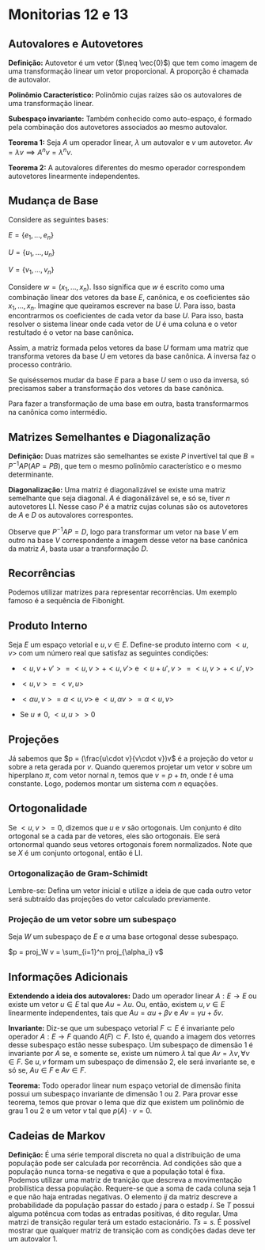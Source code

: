# Monitorias 12 e 13

## Autovalores e Autovetores

**Definição:** Autovetor é um vetor ($\neq \vec{0}$) que tem como imagem
de uma transformação linear um vetor proporcional. A proporção é chamada
de autovalor.

**Polinômio Característico:** Polinômio cujas raízes são os autovalores
de uma transformação linear.

**Subespaço invariante:** Também conhecido como auto-espaço, é formado
pela combinação dos autovetores associados ao mesmo autovalor.

**Teorema 1:** Seja $A$ um operador linear, $\lambda$ um autovalor e
$v$ um autovetor. $Av = \lambda v \implies A^nv = \lambda^n v$.

**Teorema 2:** A autovalores diferentes do mesmo operador correspondem
autovetores linearmente independentes.

## Mudança de Base

Considere as seguintes bases:

$E = \{e_1, ..., e_n\}$

$U = \{u_1, ..., u_n\}$

$V = \{v_1,...,v_n\}$

Considere $w = (x_1,...,x_n)$. Isso significa que $w$ é escrito como uma
combinação linear dos vetores da base $E$, canônica, e os coeficientes
são $x_1, ..., x_n$. Imagine que queiramos escrever na base $U$. Para
isso, basta encontrarmos os coeficientes de cada vetor da base $U$. Para
isso, basta resolver o sistema linear onde cada vetor de $U$ é uma
coluna e o vetor restultado é o vetor na base canônica.

Assim, a matriz formada pelos vetores da base $U$ formam uma matriz que
transforma vetores da base $U$ em vetores da base canônica. A inversa
faz o processo contrário.

Se quiséssemos mudar da base $E$ para a base $U$ sem o uso da inversa,
só precisamos saber a transformação dos vetores da base canônica.

Para fazer a transformação de uma base em outra, basta transformarmos na
canônica como intermédio.

## Matrizes Semelhantes e Diagonalização

**Definição:** Duas matrizes são semelhantes se existe $P$ invertível
tal que $B = P^{-1}AP (AP = PB)$, que tem o mesmo polinômio
característico e o mesmo determinante.

**Diagonalização:** Uma matriz é diagonalizável se existe uma matriz
semelhante que seja diagonal. $A$ é diagonálizável se, e só se, tiver
$n$ autovetores LI. Nesse caso $P$ é a matriz cujas colunas são os
autovetores de $A$ e $D$ os autovalores correspontes.

Observe que $P^{-1}AP = D$, logo para transformar um vetor na base $V$
em outro na base $V$ correspondente a imagem desse vetor na base
canônica da matriz $A$, basta usar a transformação $D$.

## Recorrências

Podemos utilizar matrizes para representar recorrências. Um exemplo
famoso é a sequência de Fibonight.

## Produto Interno

Seja $E$ um espaço vetorial e $u, v \in E$. Define-se produto interno
com $<u,v>$ com um número real que satisfaz as seguintes condições:

-   $<u,v + v'> = <u,v> + <u,v'>$ e $<u + u',v> = <u,v> + <u',v>$

-   $<u,v> = <v,u>$

-   $<\alpha u,v> = \alpha<u,v>$ e $<u,\alpha v> = \alpha<u,v>$

-   Se $u \neq 0$, $<u,u> > 0$

## Projeções

Já sabemos que $p = (\frac{u\cdot v}{v\cdot v})v$ é a projeção do vetor
$u$ sobre a reta gerada por $v$. Quando queremos projetar um vetor $v$
sobre um hiperplano $\pi$, com vetor nornal $n$, temos que $v = p + tn$,
onde $t$ é uma constante. Logo, podemos montar um sistema com $n$
equações.

## Ortogonalidade

Se $<u,v> = 0$, dizemos que $u$ e $v$ são ortogonais. Um conjunto é dito
ortogonal se a cada par de vetores, eles são ortogonais. Ele será
ortonormal quando seus vetores ortogonais forem normalizados. Note que
se $X$ é um conjunto ortogonal, então é LI.

### Ortogonalização de Gram-Schimidt

Lembre-se: Defina um vetor inicial e utilize a ideia de que cada outro
vetor será subtraído das projeções do vetor calculado previamente.

### Projeção de um vetor sobre um subespaço

Seja $W$ um subespaço de $E$ e $\alpha$ uma base ortogonal desse
subespaço.

$p = proj_W v = \sum_{i=1}^n proj_{\alpha_i} v$

## Informações Adicionais

**Extendendo a ideia dos autovalores:** Dado um operador linear
$A: E \to E$ ou existe um vetor $u \in E$ tal que $Au = \lambda u$. Ou,
então, existem $u, v \in E$ linearmente independentes, tais que
$Au = \alpha u + \beta v$ e $Av = \gamma u + \delta v$.

**Invariante:** Diz-se que um subespaço vetorial $F \subset E$ é
invariante pelo operador $A: E \to F$ quando $A(F) \subset F$. Isto é,
quando a imagem dos vetorres desse subespaço estão nesse subespaço. Um
subespaço de dimensão 1 é invariante por $A$ se, e somente se, existe um
número $\lambda$ tal que $Av = \lambda v, \forall v \in F$. Se $u,v$
formam um subespaço de dimensão $2$, ele será invariante se, e só se,
$Au \in F$ e $Av \in F$.

**Teorema:** Todo operador linear num espaço vetorial de dimensão finita
possui um subespaço invariante de dimensão 1 ou 2. Para provar esse
teorema, temos que provar o lema que diz que existem um polinômio de
grau 1 ou 2 e um vetor $v$ tal que $p(A)\cdot v = 0$.

## Cadeias de Markov

**Definição:** É uma série temporal discreta no qual a distribuição de
uma população pode ser calculada por recorrência. Ad condições são que a
população nunca torna-se negativa e que a população total é fixa.
Podemos utilizar uma matriz de tranição que descreva a movimentação
probilística dessa população. Requere-se que a soma de cada coluna seja
1 e que não haja entradas negativas. O elemento $ij$ da matriz descreve
a probabilidade da população passar do estado $j$ para o estadp $i$. Se
$T$ possui alguma potêncua com todas as entradas positivas, é dito
regular. Uma matrzi de transição regular terá um estado estacionário.
$Ts = s$. É possível mostrar que qualquer matriz de transição com as
condições dadas deve ter um autovalor $1$.

